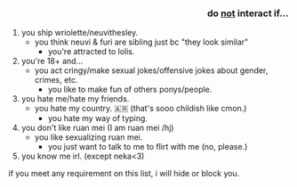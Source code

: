 ### <p align="right"> do <ins>not</ins> interact if...</p>

1. you ship wriolette/neuvithesley.
   - you think neuvi & furi are sibling just bc "they look similar"
     - you're attracted to lolis.
2. you're 18+ and...
   - you act cringy/make sexual jokes/offensive jokes about gender, crimes, etc.
     - you like to make fun of others ponys/people.
3. you hate me/hate my friends.
   - you hate my country. 🇦🇷 (that's sooo childish like cmon.)
     - you hate my way of typing.
4. you don't like ruan mei (I am ruan mei /hj)
   - you like sexualizing ruan mei.
     - you just want to talk to me to flirt with me (no, please.)
5. you know me irl. (except neka<3)

if you meet any requirement on this list, i will hide or block you.
